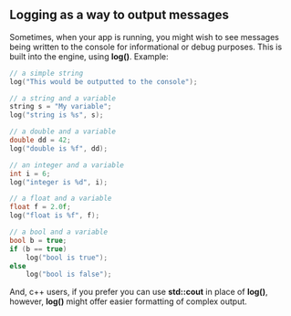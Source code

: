 ## Logging as a way to output messages
Sometimes, when your app is running, you might wish to see messages being written
to the console for informational or debug purposes. This is built into the
engine, using __log()__. Example:

```cpp
// a simple string
log("This would be outputted to the console");

// a string and a variable
string s = "My variable";
log("string is %s", s);

// a double and a variable
double dd = 42;
log("double is %f", dd);

// an integer and a variable
int i = 6;
log("integer is %d", i);

// a float and a variable
float f = 2.0f;
log("float is %f", f);

// a bool and a variable
bool b = true;
if (b == true)
    log("bool is true");
else
    log("bool is false");
```

And, c++ users, if you prefer you can use __std::cout__ in place of __log()__,
however, __log()__ might offer easier formatting of complex output.
